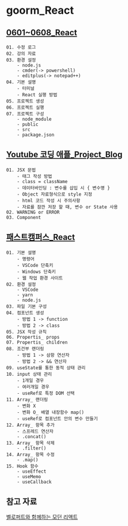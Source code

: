 # goorm_React

## [0601~0608_React](https://www.notion.so/0601-0608_React-3703af79c5594fbdbb1854fb6c3bdad8?pvs=4)
    01. 수정 로그
    02. 강의 자료
    03. 환경 설정
        - node.js
        - cmder(-> powershell)
        - editplus(-> notepad++)
    04. 기본 설명
        - 터미널
        - React 실행 방법
    05. 프로젝트 생성
    06. 프로젝트 실행
    07. 프로젝트 구성
        - node_module
        - public
        - src
        - package.json
    
## [Youtube 코딩 애플_Project_Blog](https://youtu.be/00yJy7W0DQE)
    01. JSX 문법
        - 태그 작성 방법
        - class = className
        - 데이터바인딩 : 변수를 삽입 시 { 변수명 }
        - Object 자료형식으로 style 지정
        - html 코드 작성 시 주의사항
        - 자료를 잠깐 저장 할 때, 변수 or State 사용
    02. WARNING or ERROR
    03. Component

## [패스트캠퍼스_React](#)
    01. 기본 설명
        - 명령어
        - VSCode 단축키
        - Windows 단축키
        - 웹 작업 환경 사이트
    02. 환경 설정
        - VSCode
        - yarn
        - node.js
    03. 파일 기본 구성
    04. 컴포넌트 생성
        - 방법 1 -> function
        - 방법 2 -> class
    05. JSX 작성 규칙
    06. Propertis_ props
    07. Propertis_ children
    08. 조건부 랜더링
        - 방법 1 -> 삼항 연산자
        - 방법 2 -> && 연산자
    09. useState를 통한 동적 상태 관리
    10. input 상태 관리
        - 1개일 경우
        - 여러개일 경우
        - useRef로 특정 DOM 선택
    11. Array_ 랜더링
        - 변화 X
        - 변화 O_ 배열 내장함수 map()
        - useRef로 컴포넌트 안의 변수 만들기
    12. Array_ 항목 추가
        - 스프레드 연산자
        - .concat()
    13. Array_ 항목 삭제
        - .filter()
    14. Array_ 항목 수정
        - .map()
    15. Hook 함수
        - useEffect
        - useMemo
        - useCallback

## 참고 자료
[벨로퍼트와 함께하는 모던 리액트](https://react.vlpt.us/)